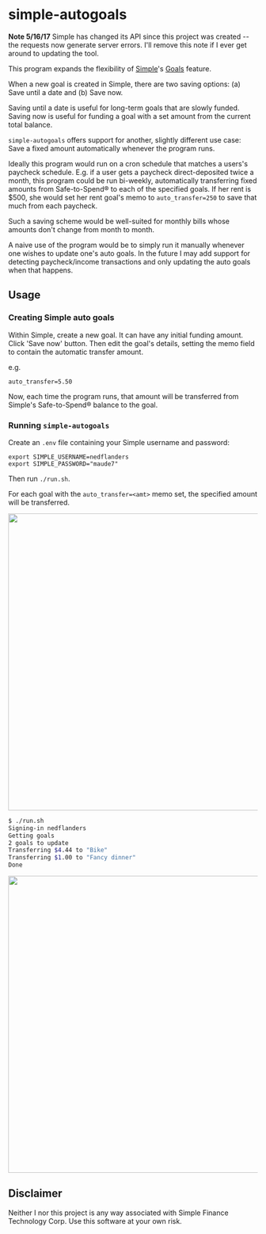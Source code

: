 # simple-autogoals

**Note 5/16/17** Simple has changed its API since this project was created -- the requests now generate server errors. I'll remove this note if I ever get around to updating the tool.

This program expands the flexibility of [Simple](https://www.simple.com/)'s [Goals](https://www.simple.com/features/goals) feature.

When a new goal is created in Simple, there are two saving options: (a) Save until a date and (b) Save now.

Saving until a date is useful for long-term goals that are slowly funded. Saving now is useful for funding a goal with a set amount from the current total balance.

`simple-autogoals` offers support for another, slightly different use case: Save a fixed amount automatically whenever the program runs.

Ideally this program would run on a cron schedule that matches a users's paycheck schedule. E.g. if a user gets a paycheck direct-deposited twice a month, this program could be run bi-weekly, automatically transferring fixed amounts from Safe-to-Spend® to each of the specified goals. If her rent is $500, she would set her rent goal's memo to `auto_transfer=250` to save that much from each paycheck.

Such a saving scheme would be well-suited for monthly bills whose amounts don't change from month to month.

A naive use of the program would be to simply run it manually whenever one wishes to update one's auto goals. In the future I may add support for  detecting paycheck/income transactions and only updating the auto goals when that happens.

## Usage

### Creating Simple auto goals

Within Simple, create a new goal. It can have any initial funding amount. Click 'Save now' button. Then edit the goal's details, setting the memo field to contain the automatic transfer amount.

e.g.

```
auto_transfer=5.50
```

Now, each time the program runs, that amount will be transferred from Simple's Safe-to-Spend® balance to the goal.

### Running `simple-autogoals`

Create an `.env` file containing your Simple username and password:

```
export SIMPLE_USERNAME=nedflanders
export SIMPLE_PASSWORD="maude7"
```

Then run `./run.sh`.

For each goal with the `auto_transfer=<amt>` memo set, the specified amount will be transferred.

<img src="http://i.imgur.com/PXhj8be.png" width="600">

```bash
$ ./run.sh
Signing-in nedflanders
Getting goals
2 goals to update
Transferring $4.44 to "Bike"
Transferring $1.00 to "Fancy dinner"
Done
```

<img src="http://i.imgur.com/dvlipko.png" width="600">

## Disclaimer

Neither I nor this project is any way associated with Simple Finance Technology Corp. Use this software at your own risk.


